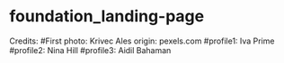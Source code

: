 # foundation_landing-page

Credits:
#First photo: Krivec Ales origin: pexels.com
#profile1: Iva Prime
#profile2: Nina Hill
#profile3: Aidil Bahaman